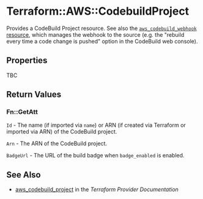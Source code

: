 # Terraform::AWS::CodebuildProject

Provides a CodeBuild Project resource. See also the [`aws_codebuild_webhook` resource](/docs/providers/aws/r/codebuild_webhook.html), which manages the webhook to the source (e.g. the "rebuild every time a code change is pushed" option in the CodeBuild web console).

## Properties

TBC

## Return Values

### Fn::GetAtt

`Id` - The name (if imported via `name`) or ARN (if created via Terraform or imported via ARN) of the CodeBuild project.

`Arn` - The ARN of the CodeBuild project.

`BadgeUrl` - The URL of the build badge when `badge_enabled` is enabled.

## See Also

* [aws_codebuild_project](https://www.terraform.io/docs/providers/aws/r/codebuild_project.html) in the _Terraform Provider Documentation_